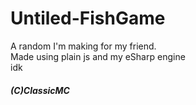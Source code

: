 # Untiled-FishGame
A random I'm making for my friend. <br />
Made using plain js and my eSharp engine<br />
idk<br />
##### (C)ClassicMC
